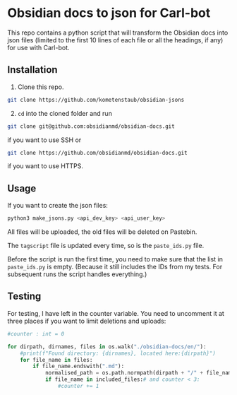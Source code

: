 # Obsidian docs to json for Carl-bot

This repo contains a python script that will transform the Obsidian docs into json files (limited to the first 10 lines of each file or all the headings, if any) for use with Carl-bot.

## Installation

1. Clone this repo.

```bash
git clone https://github.com/kometenstaub/obsidian-jsons
```

2. `cd` into the cloned folder and run

```bash
git clone git@github.com:obsidianmd/obsidian-docs.git
```

if you want to use SSH or

```bash
git clone https://github.com/obsidianmd/obsidian-docs.git
```

if you want to use HTTPS.

## Usage

If you want to create the json files:

```bash
python3 make_jsons.py <api_dev_key> <api_user_key>
```


All files will be uploaded, the old files will be deleted on Pastebin.

The `tagscript` file is updated every time, so is the `paste_ids.py` file.

Before the script is run the first time, you need to make sure that the list in `paste_ids.py` is empty. (Because it still includes the IDs from my tests. For subsequent runs the script handles everything.)

## Testing

For testing, I have left in the counter variable. You need to uncomment it at three places if you want to limit deletions and uploads:

```python
#counter : int = 0

for dirpath, dirnames, files in os.walk("./obsidian-docs/en/"):
    #print(f"Found directory: {dirnames}, located here:{dirpath}")
    for file_name in files:
        if file_name.endswith(".md"):
            normalised_path = os.path.normpath(dirpath + "/" + file_name)
            if file_name in included_files:# and counter < 3:
                #counter += 1
```